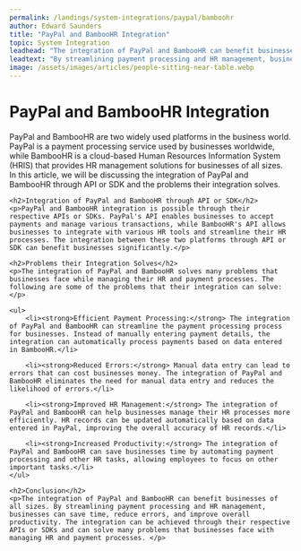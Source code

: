 ```yaml
---
permalink: /landings/system-integrations/paypal/bamboohr
author: Edward Saunders
title: "PayPal and BambooHR Integration"
topic: System Integration
leadhead: "The integration of PayPal and BambooHR can benefit businesses of all sizes"
leadtext: "By streamlining payment processing and HR management, businesses can save time, reduce errors, and improve overall productivity. The integration can be achieved through their respective APIs or SDKs and can solve many problems that businesses face with managing HR and payment processes."
image: /assets/images/articles/people-sitting-near-table.webp
---
```

<div class="arttext">	<h1>PayPal and BambooHR Integration</h1>
	<p>PayPal and BambooHR are two widely used platforms in the business world. PayPal is a payment processing service used by businesses worldwide, while BambooHR is a cloud-based Human Resources Information System (HRIS) that provides HR management solutions for businesses of all sizes. In this article, we will be discussing the integration of PayPal and BambooHR through API or SDK and the problems their integration solves.</p>

	<h2>Integration of PayPal and BambooHR through API or SDK</h2>
	<p>PayPal and BambooHR integration is possible through their respective APIs or SDKs. PayPal's API enables businesses to accept payments and manage various transactions, while BambooHR's API allows businesses to integrate with various HR tools and streamline their HR processes. The integration between these two platforms through API or SDK can benefit businesses significantly.</p>

	<h2>Problems their Integration Solves</h2>
	<p>The integration of PayPal and BambooHR solves many problems that businesses face while managing their HR and payment processes. The following are some of the problems that their integration can solve:</p>

	<ul>
		<li><strong>Efficient Payment Processing:</strong> The integration of PayPal and BambooHR can streamline the payment processing process for businesses. Instead of manually entering payment details, the integration can automatically process payments based on data entered in BambooHR.</li>
		
		<li><strong>Reduced Errors:</strong> Manual data entry can lead to errors that can cost businesses money. The integration of PayPal and BambooHR eliminates the need for manual data entry and reduces the likelihood of errors.</li>
		
		<li><strong>Improved HR Management:</strong> The integration of PayPal and BambooHR can help businesses manage their HR processes more efficiently. HR records can be updated automatically based on data entered in PayPal, improving the overall accuracy of HR records.</li>
		
		<li><strong>Increased Productivity:</strong> The integration of PayPal and BambooHR can save businesses time by automating payment processing and other HR tasks, allowing employees to focus on other important tasks.</li>
	</ul>

	<h2>Conclusion</h2>
	<p>The integration of PayPal and BambooHR can benefit businesses of all sizes. By streamlining payment processing and HR management, businesses can save time, reduce errors, and improve overall productivity. The integration can be achieved through their respective APIs or SDKs and can solve many problems that businesses face with managing HR and payment processes. </p>
</div>